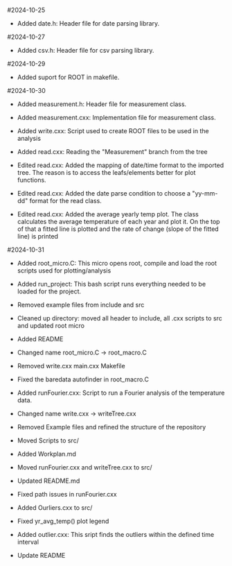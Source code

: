 #2024-10-25

- Added date.h: Header file for date parsing library.

#2024-10-27

- Added csv.h: Header file for csv parsing library.

#2024-10-29

- Added suport for ROOT in makefile.

#2024-10-30

- Added measurement.h: Header file for measurement class.

- Added measurement.cxx: Implementation file for measurement class.

- Added write.cxx: Script used to create ROOT files to be used in the analysis

- Added read.cxx: Reading the "Measurement" branch from the tree

- Edited read.cxx: Added the mapping of date/time format to the imported tree. The reason is to access the leafs/elements better for plot functions.

- Edited read.cxx: Added the date parse condition to choose a "yy-mm-dd" format for the read class.

- Edited read.cxx: Added the average yearly temp plot. The class calculates the average temperature of each year and plot it. On the top of that a fitted line is plotted and the rate of change (slope of the fitted line) is printed



#2024-10-31

- Added root_micro.C: This micro opens root, compile and load the root scripts used for plotting/analysis

- Added run_project: This bash script runs everything needed to be loaded for the project.

- Removed example files from include and src

- Cleaned up directory: moved all header to include, all .cxx scripts to src and updated root micro

- Added README

- Changed name root_micro.C -> root_macro.C

- Removed write.cxx main.cxx Makefile

- Fixed the baredata autofinder in root_macro.C

- Added runFourier.cxx: Script to run a Fourier analysis of the temperature data.

- Changed name write.cxx -> writeTree.cxx

- Removed Example files and refined the structure of the repository

- Moved Scripts to src/

- Added Workplan.md 

- Moved runFourier.cxx and writeTree.cxx to src/

- Updated README.md

- Fixed path issues in runFourier.cxx

- Added Ourliers.cxx to src/

- Fixed yr_avg_temp() plot legend

- Added outlier.cxx: This sript finds the outliers within the defined time interval 

- Update README
